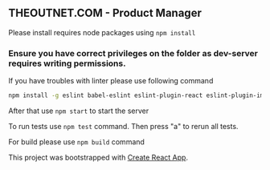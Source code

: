 
## THEOUTNET.COM - Product Manager

Please install requires node packages using `npm install`

### Ensure you have correct privileges on the folder as dev-server requires writing permissions.

If you have troubles with linter please use following command

```sh
npm install -g eslint babel-eslint eslint-plugin-react eslint-plugin-import eslint-plugin-jsx-a11y eslint-plugin-flowtype
```

After that use `npm start` to start the server

To run tests use `npm test` command. Then press "a" to rerun all tests.

For build please use `npm build` command


This project was bootstrapped with [Create React App](https://github.com/facebookincubator/create-react-app).
